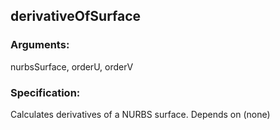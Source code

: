 ## derivativeOfSurface
### Arguments: 
nurbsSurface, orderU, orderV
### Specification: 
Calculates derivatives of a NURBS surface. Depends on (none)
